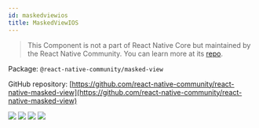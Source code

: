```yaml
---
id: maskedviewios
title: MaskedViewIOS
---
```


> This Component is not a part of React Native Core but maintained by the React Native Community. You can learn more at its [repo](https://github.com/react-native-community/react-native-masked-view).

Package: `@react-native-community/masked-view`

GitHub repository: [https://github.com/react-native-community/react-native-masked-view](https://github.com/react-native-community/react-native-masked-view)

<div class="docs_badges">
<img src="https://img.shields.io/github/stars/react-native-community/react-native-masked-view?style=social" />
<img src="https://img.shields.io/github/issues-pr-raw/react-native-community/react-native-masked-view" />
<img src="https://img.shields.io/github/issues-raw/react-native-community/react-native-masked-view" />
<img src="https://img.shields.io/npm/v/@react-native-community/masked-view" />
</div>
